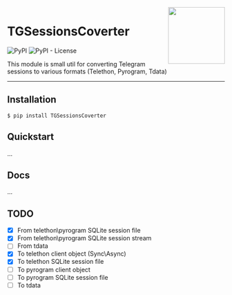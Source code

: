 <img src="https://cdn4.iconfinder.com/data/icons/socialcones/508/Telegram-256.png" align="right" width="131" />

# TGSessionsCoverter
![PyPI](https://img.shields.io/pypi/v/TGSessionsCoverter)
![PyPI - License](https://img.shields.io/pypi/l/TGSessionsCoverter)


This module is small util for converting Telegram sessions  to various formats (Telethon, Pyrogram, Tdata)
<hr/>


## Installation
```
$ pip install TGSessionsCoverter
```

## Quickstart

...

## Docs

...


## TODO

- [x] From telethon\pyrogram SQLite session file
- [x] From telethon\pyrogram SQLite session stream
- [ ] From tdata
- [x] To telethon client object (Sync\Async)
- [x] To telethon SQLite session file
- [ ] To pyrogram client object
- [ ] To pyrogram SQLite session file
- [ ] To tdata